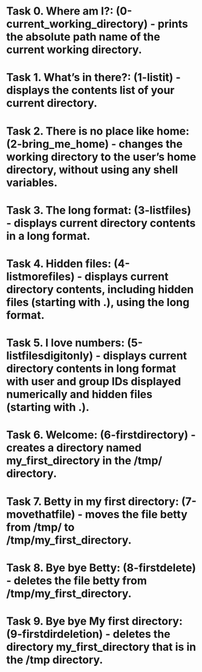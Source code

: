 # Task 0. Where am I?: (0-current_working_directory) - prints the absolute path name of the current working directory.
# Task 1. What’s in there?: (1-listit) - displays the contents list of your current directory.
# Task 2. There is no place like home: (2-bring_me_home) - changes the working directory to the user’s home directory, without using any shell variables.
# Task 3. The long format: (3-listfiles) - displays current directory contents in a long format.
# Task 4. Hidden files: (4-listmorefiles) - displays current directory contents, including hidden files (starting with .), using the long format.
# Task 5. I love numbers: (5-listfilesdigitonly) - displays current directory contents in long format with user and group IDs displayed numerically and hidden files (starting with .).
# Task 6. Welcome: (6-firstdirectory) - creates a directory named my_first_directory in the /tmp/ directory.
# Task 7. Betty in my first directory: (7-movethatfile) - moves the file betty from /tmp/ to /tmp/my_first_directory.
# Task 8. Bye bye Betty: (8-firstdelete) - deletes the file betty from /tmp/my_first_directory.
# Task 9. Bye bye My first directory: (9-firstdirdeletion) - deletes the directory my_first_directory that is in the /tmp directory.
